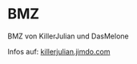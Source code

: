 # BMZ
BMZ von KillerJulian und DasMelone

Infos auf: <a href="http://killerjulian.jimdo.com">killerjulian.jimdo.com</a>

